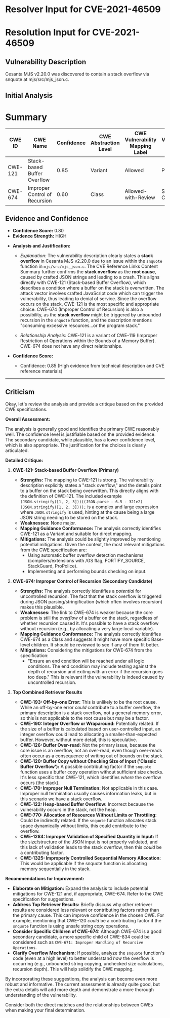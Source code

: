 # Resolver Input for CVE-2021-46509

# Resolution Input for CVE-2021-46509

## Vulnerability Description
Cesanta MJS v2.20.0 was discovered to contain a stack overflow via snquote at mjs/src/mjs_json.c.

## Initial Analysis
# Summary
| CWE ID | CWE Name | Confidence | CWE Abstraction Level | CWE Vulnerability Mapping Label | CWE-Vulnerability Mapping Notes |
|---|---|---|---|---|---|
| CWE-121 | Stack-based Buffer Overflow | 0.85 | Variant | Allowed | Primary CWE |
| CWE-674 | Improper Control of Recursion | 0.60 | Class | Allowed-with-Review | Secondary Candidate |

## Evidence and Confidence

*   **Confidence Score:** 0.80
*   **Evidence Strength:** HIGH

- **Analysis and Justification:**  
  - *Explanation:* The vulnerability description clearly states a **stack overflow** in Cesanta MJS v2.20.0 due to an issue within the `snquote` function in `mjs/src/mjs_json.c`. The CVE Reference Links Content Summary further confirms the **stack overflow** as the **root cause**, caused by crafted JSON strings and leading to a crash. This aligns directly with CWE-121 (Stack-based Buffer Overflow), which describes a condition where a buffer on the stack is overwritten. The attack vector involves crafted JavaScript code which can trigger the vulnerability, thus leading to denial of service. Since the overflow occurs on the stack, CWE-121 is the most specific and appropriate choice. CWE-674 (Improper Control of Recursion) is also a possibility, as the **stack overflow** might be triggered by unbounded recursion in the `snquote` function, and the description mentions "consuming excessive resources...or the program stack."
  
  - *Relationship Analysis:* CWE-121 is a variant of CWE-119 (Improper Restriction of Operations within the Bounds of a Memory Buffer). CWE-674 does not have any direct relationships.

- **Confidence Score:**  
  - Confidence: 0.85 (High evidence from technical description and CVE reference materials)

---

## Criticism
Okay, let's review the analysis and provide a critique based on the provided CWE specifications.

**Overall Assessment:**

The analysis is generally good and identifies the primary CWE reasonably well. The confidence level is justifiable based on the provided evidence. The secondary candidate, while plausible, has a lower confidence level, which is also appropriate. The justification for the choices is clearly articulated.

**Detailed Critique:**

1.  **CWE-121: Stack-based Buffer Overflow (Primary)**

    *   **Strengths:** The mapping to CWE-121 is strong. The vulnerability description explicitly states a "stack overflow," and the details point to a buffer on the stack being overwritten. This directly aligns with the definition of CWE-121. The included example `(JSON.stringify([1, 2, 3]))((JSON.parse - 6.5 - 321e2)(JSON.stringify([1, 2, 3])));` is a complex and large expression where `JSON.stringify` is used, hinting at the cause being a large JSON string needing to be stored on the stack.
    *   **Weaknesses:** None major.
    *   **Mapping Guidance Conformance:**  The analysis correctly identifies CWE-121 as a Variant and suitable for direct mapping.
    *   **Mitigations:** The analysis could be slightly improved by mentioning potential mitigations.  Given the context, the most relevant mitigations from the CWE specification are:
        *   Using automatic buffer overflow detection mechanisms (compilers/extensions with /GS flag, FORTIFY_SOURCE, StackGuard, ProPolice).
        *   Implementing and performing bounds checking on input.

2.  **CWE-674: Improper Control of Recursion (Secondary Candidate)**

    *   **Strengths:** The analysis correctly identifies a *potential* for uncontrolled recursion. The fact that the stack overflow is triggered during JSON parsing/stringification (which often involves recursion) makes this plausible.
    *   **Weaknesses:** The link to CWE-674 is weaker because the core problem is still the *overflow* of a buffer on the stack, regardless of whether recursion caused it.  It's possible to have a stack overflow without recursion (e.g., by allocating a very large local variable).
    *   **Mapping Guidance Conformance:** The analysis correctly identifies CWE-674 as a Class and suggests it might have more specific Base-level children. It should be reviewed to see if any of them fit better.
    *   **Mitigations:** Considering the mitigations for CWE-674 from the specification:
        *   "Ensure an end condition will be reached under all logic conditions. The end condition may include testing against the depth of recursion and exiting with an error if the recursion goes too deep." This is relevant if the vulnerability is indeed caused by uncontrolled recursion.

3.  **Top Combined Retriever Results**

    *   **CWE-193: Off-by-one Error:**  This is unlikely to be the root cause.  While an off-by-one error *could* contribute to a buffer overflow, the primary description is a stack overflow, not a general memory error, so this is not applicable to the root cause but may be a factor.
    *   **CWE-190: Integer Overflow or Wraparound:**  Potentially related. If the size of a buffer is calculated based on user-controlled input, an integer overflow could lead to allocating a smaller-than-expected buffer. However, without more detail, this is speculative.
    *   **CWE-126: Buffer Over-read:** Not the primary issue, because the core issue is an overflow, not an over-read, even though over-reads often occur as a consequence of writing out of bounds on the stack.
    *   **CWE-120: Buffer Copy without Checking Size of Input ('Classic Buffer Overflow'):**  A possible contributing factor if the `snquote` function uses a buffer copy operation without sufficient size checks. It's less specific than CWE-121, which identifies *where* the overflow occurs (the stack).
    *   **CWE-170: Improper Null Termination:** Not applicable in this case. Improper null termination usually causes information leaks, but in this scenario we have a stack overflow.
    *   **CWE-122: Heap-based Buffer Overflow:** Incorrect because the vulnerability occurs in the stack, not the heap.
    *   **CWE-770: Allocation of Resources Without Limits or Throttling:**  Could be indirectly related. If the `snquote` function allocates stack space dynamically without limits, this could contribute to the overflow.
    *   **CWE-1284: Improper Validation of Specified Quantity in Input:**  If the size/structure of the JSON input is not properly validated, and this lack of validation leads to the stack overflow, then this *could* be a contributing factor.
    *   **CWE-1325: Improperly Controlled Sequential Memory Allocation:** This would be applicable if the snquote function is allocating memory sequentially in the stack.

**Recommendations for Improvement:**

*   **Elaborate on Mitigation:** Expand the analysis to include potential mitigations for CWE-121 and, if appropriate, CWE-674. Refer to the CWE specification for suggestions.
*   **Address Top Retriever Results:** Briefly discuss why other retriever results are considered less relevant or contributing factors rather than the primary cause. This can improve confidence in the chosen CWE. For example, mentioning that CWE-120 *could* be a contributing factor if the `snquote` function is using unsafe string copy operations.
*   **Consider Specific Children of CWE-674:** Although CWE-674 is a good secondary candidate, a more specific child of CWE-834 could be considered such as `CWE-671: Improper Handling of Recursive Operations`.
*   **Clarify Overflow Mechanism:** If possible, analyze the `snquote` function's code (even at a high level) to better understand *how* the overflow is occurring (e.g., unbounded string copying, unchecked size calculations, recursion depth). This will help solidify the CWE mapping.

By incorporating these suggestions, the analysis can become even more robust and informative. The current assessment is already quite good, but the extra details will add more depth and demonstrate a more thorough understanding of the vulnerability.

Consider both the direct matches and the relationships between CWEs
when making your final determination.
        